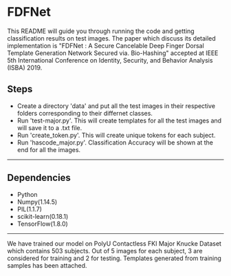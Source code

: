 # FDFNet

This README will guide you through running the code and getting classification results on test images. The paper which discuss its detailed implementation is "FDFNet : A Secure Cancelable Deep Finger Dorsal Template Generation Network Secured via. Bio-Hashing" accepted at IEEE 5th International Conference on Identity, Security, and Behavior Analysis (ISBA) 2019.

## Steps ##
* Create a directory 'data' and put all the test images in their respective folders corresponding to their differnet classes.
* Run 'test-major.py'. This will create templates for all the test images and will save it to a .txt file.
* Run 'create_token.py'. This will create unique tokens for each subject.
* Run 'hascode_major.py'. Classification Accuracy will be shown at the end for all the images.
- - - -

## Dependencies ##
* Python
* Numpy(1.14.5)
* PIL(1.1.7)
* scikit-learn(0.18.1)
* TensorFlow(1.8.0)
- - - -

We have trained our model on PolyU Contactless FKI Major Knucke Dataset which contains 503 subjects. Out of 5 images for each subject, 3 are considered for training and 2 for testing. Templates generated from training samples has been attached.

